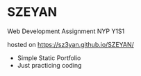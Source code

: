 # SZEYAN
Web Development Assignment NYP Y1S1

hosted on https://sz3yan.github.io/SZEYAN/

- Simple Static Portfolio
- Just practicing coding 
